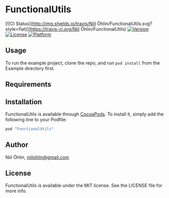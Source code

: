 # FunctionalUtils

[![CI Status](http://img.shields.io/travis/Niil Öhlin/FunctionalUtils.svg?style=flat)](https://travis-ci.org/Niil Öhlin/FunctionalUtils)
[![Version](https://img.shields.io/cocoapods/v/FunctionalUtils.svg?style=flat)](http://cocoapods.org/pods/FunctionalUtils)
[![License](https://img.shields.io/cocoapods/l/FunctionalUtils.svg?style=flat)](http://cocoapods.org/pods/FunctionalUtils)
[![Platform](https://img.shields.io/cocoapods/p/FunctionalUtils.svg?style=flat)](http://cocoapods.org/pods/FunctionalUtils)

## Usage

To run the example project, clone the repo, and run `pod install` from the Example directory first.

## Requirements

## Installation

FunctionalUtils is available through [CocoaPods](http://cocoapods.org). To install
it, simply add the following line to your Podfile:

```ruby
pod "FunctionalUtils"
```

## Author

Niil Öhlin, niilohlin@gmail.com

## License

FunctionalUtils is available under the MIT license. See the LICENSE file for more info.
